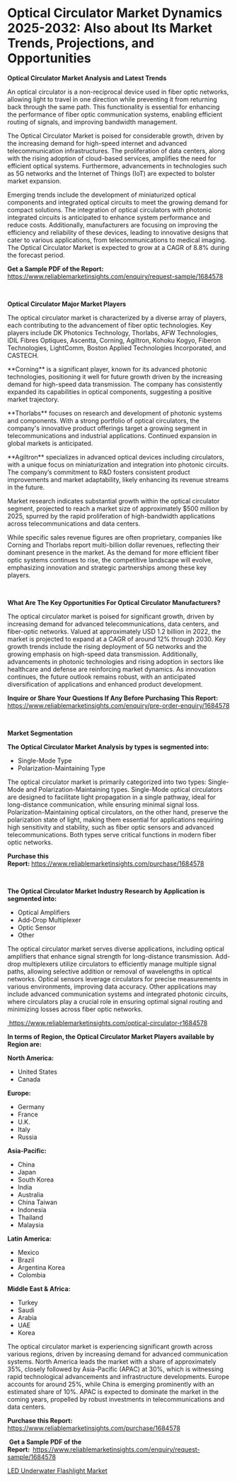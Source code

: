 <p><h1>Optical Circulator Market Dynamics 2025-2032: Also about Its Market Trends, Projections, and Opportunities</h1></p><p><strong>Optical Circulator Market Analysis and Latest Trends</strong></p>
<p><p>An optical circulator is a non-reciprocal device used in fiber optic networks, allowing light to travel in one direction while preventing it from returning back through the same path. This functionality is essential for enhancing the performance of fiber optic communication systems, enabling efficient routing of signals, and improving bandwidth management.</p><p>The Optical Circulator Market is poised for considerable growth, driven by the increasing demand for high-speed internet and advanced telecommunication infrastructures. The proliferation of data centers, along with the rising adoption of cloud-based services, amplifies the need for efficient optical systems. Furthermore, advancements in technologies such as 5G networks and the Internet of Things (IoT) are expected to bolster market expansion.</p><p>Emerging trends include the development of miniaturized optical components and integrated optical circuits to meet the growing demand for compact solutions. The integration of optical circulators with photonic integrated circuits is anticipated to enhance system performance and reduce costs. Additionally, manufacturers are focusing on improving the efficiency and reliability of these devices, leading to innovative designs that cater to various applications, from telecommunications to medical imaging. The Optical Circulator Market is expected to grow at a CAGR of 8.8% during the forecast period.</p></p>
<p><strong>Get a Sample PDF of the Report:&nbsp;</strong> <a href="https://www.reliablemarketinsights.com/enquiry/request-sample/1684578?utm_campaign=2199&utm_medium=2&utm_source=Github&utm_content=ia&utm_term=06042025&utm_id=optical-circulator">https://www.reliablemarketinsights.com/enquiry/request-sample/1684578</a></p>
<p>&nbsp;</p>
<p><strong>Optical Circulator Major Market Players</strong></p>
<p><p>The optical circulator market is characterized by a diverse array of players, each contributing to the advancement of fiber optic technologies. Key players include DK Photonics Technology, Thorlabs, AFW Technologies, IDIL Fibres Optiques, Ascentta, Corning, Agiltron, Kohoku Kogyo, Fiberon Technologies, LightComm, Boston Applied Technologies Incorporated, and CASTECH.</p><p>**Corning** is a significant player, known for its advanced photonic technologies, positioning it well for future growth driven by the increasing demand for high-speed data transmission. The company has consistently expanded its capabilities in optical components, suggesting a positive market trajectory. </p><p>**Thorlabs** focuses on research and development of photonic systems and components. With a strong portfolio of optical circulators, the company's innovative product offerings target a growing segment in telecommunications and industrial applications. Continued expansion in global markets is anticipated.</p><p>**Agiltron** specializes in advanced optical devices including circulators, with a unique focus on miniaturization and integration into photonic circuits. The company’s commitment to R&D fosters consistent product improvements and market adaptability, likely enhancing its revenue streams in the future.</p><p>Market research indicates substantial growth within the optical circulator segment, projected to reach a market size of approximately $500 million by 2025, spurred by the rapid proliferation of high-bandwidth applications across telecommunications and data centers.</p><p>While specific sales revenue figures are often proprietary, companies like Corning and Thorlabs report multi-billion dollar revenues, reflecting their dominant presence in the market. As the demand for more efficient fiber optic systems continues to rise, the competitive landscape will evolve, emphasizing innovation and strategic partnerships among these key players.</p></p>
<p>&nbsp;</p>
<p><strong>What Are The Key Opportunities For Optical Circulator Manufacturers?</strong></p>
<p><p>The optical circulator market is poised for significant growth, driven by increasing demand for advanced telecommunications, data centers, and fiber-optic networks. Valued at approximately USD 1.2 billion in 2022, the market is projected to expand at a CAGR of around 12% through 2030. Key growth trends include the rising deployment of 5G networks and the growing emphasis on high-speed data transmission. Additionally, advancements in photonic technologies and rising adoption in sectors like healthcare and defense are reinforcing market dynamics. As innovation continues, the future outlook remains robust, with an anticipated diversification of applications and enhanced product development.</p></p>
<p><strong>Inquire or Share Your Questions If Any Before Purchasing This Report:</strong> <a href="https://www.reliablemarketinsights.com/enquiry/pre-order-enquiry/1684578?utm_campaign=2199&utm_medium=2&utm_source=Github&utm_content=ia&utm_term=06042025&utm_id=optical-circulator">https://www.reliablemarketinsights.com/enquiry/pre-order-enquiry/1684578</a></p>
<p>&nbsp;</p>
<p><strong>Market Segmentation</strong></p>
<p><strong>The Optical Circulator Market Analysis by types is segmented into:</strong></p>
<p><ul><li>Single-Mode Type</li><li>Polarization-Maintaining Type</li></ul></p>
<p><p>The optical circulator market is primarily categorized into two types: Single-Mode and Polarization-Maintaining types. Single-Mode optical circulators are designed to facilitate light propagation in a single pathway, ideal for long-distance communication, while ensuring minimal signal loss. Polarization-Maintaining optical circulators, on the other hand, preserve the polarization state of light, making them essential for applications requiring high sensitivity and stability, such as fiber optic sensors and advanced telecommunications. Both types serve critical functions in modern fiber optic networks.</p></p>
<p><strong>Purchase this Report:&nbsp;</strong><a href="https://www.reliablemarketinsights.com/purchase/1684578?utm_campaign=2199&utm_medium=2&utm_source=Github&utm_content=ia&utm_term=06042025&utm_id=optical-circulator">https://www.reliablemarketinsights.com/purchase/1684578</a></p>
<p>&nbsp;</p>
<p><strong>The Optical Circulator Market Industry Research by Application is segmented into:</strong></p>
<p><ul><li>Optical Amplifiers</li><li>Add-Drop Multiplexer</li><li>Optic Sensor</li><li>Other</li></ul></p>
<p><p>The optical circulator market serves diverse applications, including optical amplifiers that enhance signal strength for long-distance transmission. Add-drop multiplexers utilize circulators to efficiently manage multiple signal paths, allowing selective addition or removal of wavelengths in optical networks. Optical sensors leverage circulators for precise measurements in various environments, improving data accuracy. Other applications may include advanced communication systems and integrated photonic circuits, where circulators play a crucial role in ensuring optimal signal routing and minimizing losses across fiber optic networks.</p></p>
<p><a href="https://www.reliablemarketinsights.com/optical-circulator-r1684578?utm_campaign=2199&utm_medium=2&utm_source=Github&utm_content=ia&utm_term=06042025&utm_id=optical-circulator">&nbsp;https://www.reliablemarketinsights.com/optical-circulator-r1684578</a></p>
<p><strong>In terms of Region, the Optical Circulator Market Players available by Region are:</strong></p>
<p>
    <p> <strong> North America: </strong>
        <ul>
            <li>United States</li>
            <li>Canada</li>
        </ul>
        </p> 
    <p> <strong> Europe: </strong>
        <ul>
            <li>Germany</li>
            <li>France</li>
            <li>U.K.</li>
            <li>Italy</li>
            <li>Russia</li>
        </ul>
        </p> 
    <p> <strong> Asia-Pacific: </strong>
        <ul>
            <li>China</li>
            <li>Japan</li>
            <li>South Korea</li>
            <li>India</li>
            <li>Australia</li>
            <li>China Taiwan</li>
            <li>Indonesia</li>
            <li>Thailand</li>
            <li>Malaysia</li>
        </ul>
        </p> 
    <p> <strong> Latin America: </strong>
        <ul>
            <li>Mexico</li>
            <li>Brazil</li>
            <li>Argentina Korea</li>
            <li>Colombia</li>
        </ul>
        </p> 
    <p> <strong> Middle East & Africa: </strong>
        <ul>
            <li>Turkey</li>
            <li>Saudi</li>
            <li>Arabia</li>
            <li>UAE</li>
            <li>Korea</li>
        </ul>
    </p>
    </p>
<p><p>The optical circulator market is experiencing significant growth across various regions, driven by increasing demand for advanced communication systems. North America leads the market with a share of approximately 35%, closely followed by Asia-Pacific (APAC) at 30%, which is witnessing rapid technological advancements and infrastructure developments. Europe accounts for around 25%, while China is emerging prominently with an estimated share of 10%. APAC is expected to dominate the market in the coming years, propelled by robust investments in telecommunications and data centers.</p></p>
<p><strong>Purchase this Report: </strong><a href="https://www.reliablemarketinsights.com/purchase/1684578?utm_campaign=2199&utm_medium=2&utm_source=Github&utm_content=ia&utm_term=06042025&utm_id=optical-circulator">https://www.reliablemarketinsights.com/purchase/1684578</a></p>
<p>&nbsp;<strong>Get a Sample PDF of the Report:&nbsp;&nbsp;</strong><a href="https://www.reliablemarketinsights.com/enquiry/request-sample/1684578?utm_campaign=2199&utm_medium=2&utm_source=Github&utm_content=ia&utm_term=06042025&utm_id=optical-circulator">https://www.reliablemarketinsights.com/enquiry/request-sample/1684578</a></p>
<p><strong></strong></p>
<p><p><a href="https://github.com/LilianFaulkner65/Market-Research-Report-List-2/blob/main/led-underwater-flashlight-market.md?utm_campaign=2199&utm_medium=2&utm_source=Github&utm_content=ia&utm_term=06042025&utm_id=optical-circulator">LED Underwater Flashlight Market</a></p></p>